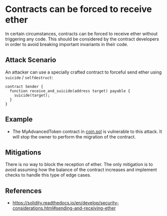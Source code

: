 # Contracts can be forced to receive ether

In certain circumstances, contracts can be forced to receive ether without triggering any code. This should be considered by the contract developers in order to avoid breaking important invariants in their code.

## Attack Scenario

An attacker can use a specially crafted contract to forceful send ether using `suicide` / `selfdestruct`:

```solidity
contract Sender {
  function receive_and_suicide(address target) payable {
    suicide(target);
  }
}
```

## Example

- The MyAdvancedToken contract in [coin.sol](coin.sol#L145) is vulnerable to this attack. It will stop the owner to perform the migration of the contract.

## Mitigations

There is no way to block the reception of ether. The only mitigation is to avoid assuming how the balance of the contract
increases and implement checks to handle this type of edge cases.

## References

- https://solidity.readthedocs.io/en/develop/security-considerations.html#sending-and-receiving-ether
